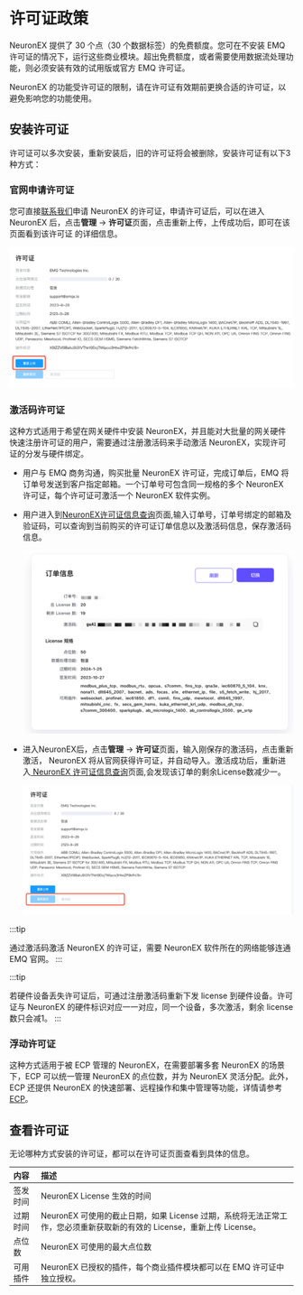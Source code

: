 # 许可证政策

NeuronEX 提供了 30 个点（30 个数据标签）的免费额度。您可在不安装 EMQ 许可证的情况下，运行这些商业模块。超出免费额度，或者需要使用数据流处理功能，则必须安装有效的试用版或官方 EMQ 许可证。

NeuronEX 的功能受许可证的限制，请在许可证有效期前更换合适的许可证，以避免影响您的功能使用。

## 安装许可证

许可证可以多次安装，重新安装后，旧的许可证将会被删除，安装许可证有以下3种方式：

### 官网申请许可证

  您可直接[联系我们](https://www.emqx.com/zh/contact?product=neuron)申请 NeuronEX 的许可证，申请许可证后，可以在进入 NeuronEX 后，点击**管理** ->  **许可证**页面，点击重新上传，上传成功后，即可在该页面看到该许可证 的详细信息。

  ![upload-license](_assets/upload-license.png)

### 激活码许可证

  这种方式适用于希望在网关硬件中安装 NeuronEX，并且能对大批量的网关硬件快速注册许可证的用户，需要通过注册激活码来手动激活 NeuronEX，实现许可证的分发与硬件绑定。

  - 用户与 EMQ 商务沟通，购买批量 NeuronEX 许可证，完成订单后，EMQ 将订单号发送到客户指定邮箱。一个订单号可包含同一规格的多个 NeuronEX 许可证，每个许可证可激活一个 NeuronEX 软件实例。

  - 用户进入到[NeuronEX许可证信息查询](https://site.mqttce.com/zh/neuronex-license-info)页面,输入订单号，订单号绑定的邮箱及验证码，可以查询到当前购买的许可证订单信息以及激活码信息，保存激活码信息。

    ![license-order](_assets/license-order.png)

  - 进入NeuronEX后，点击**管理** ->  **许可证**页面，输入刚保存的激活码，点击重新激活， NeuronEX 将从官网获得许可证，并自动导入。激活成功后，重新进入[ NeuronEX 许可证信息查询](https://site.mqttce.com/zh/neuronex-license-info)页面,会发现该订单的剩余License数减少一。

    ![register-license](_assets/register-license.png)

   :::tip

   通过激活码激活 NeuronEX 的许可证，需要 NeuronEX 软件所在的网络能够连通 EMQ 官网。
   :::

   :::tip

  若硬件设备丢失许可证后，可通过注册激活码重新下发 license 到硬件设备。许可证与 NeuronEX 的硬件标识对应一一对应，同一个设备，多次激活，剩余 license 数只会减1。
   :::

### 浮动许可证

  这种方式适用于被 ECP 管理的 NeuronEX，在需要部署多套 NeuronEX 的场景下，ECP 可以统一管理 NeuronEX 的点位数，并为 NeuronEX 灵活分配。此外，ECP 还提供 NeuronEX 的快速部署、远程操作和集中管理等功能，详情请参考 [ECP](https://www.emqx.com/zh/products/emqx-ecp)。


## 查看许可证

无论哪种方式安装的许可证，都可以在许可证页面查看到具体的信息。

| 内容         | 描述                                                         |
| :----------- | :----------------------------------------------------------- |
| 签发时间     | NeuronEX License 生效的时间                             |
| 过期时间     | NeuronEX 可使用的截止日期，如果 License 过期，系统将无法正常工作，您必须重新获取新的有效的 License，重新上传 License。 |
| 点位数 | NeuronEX 可使用的最大点位数    |
| 可用插件     | NeuronEX 已授权的插件，每个商业插件模块都可以在 EMQ 许可证中独立授权。 |

